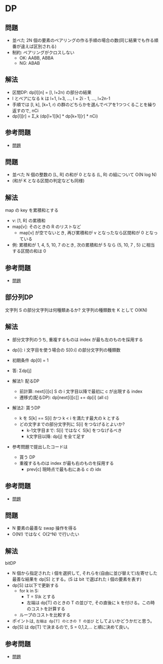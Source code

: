# DP

## 問題

- 並べた 2N 個の要素のペアリングの作る手順の場合の数(同じ結果でも作る順番が違えば区別される)
- 制約: ペアリングがクロスしない
  - OK: AABB, ABBA
  - NG: ABAB

## 解法

- 区間DP: dp[l][n] = [l, l+2n) の部分の結果
- l とペアになる k は l+1, l+3, ..., l + 2i - 1, ..., l+2n-1
- 手順では [l, k], [k+1, r) の群のどちらかを選んでペアを1つつくることを繰り返すので, nCi
- dp[l][r] = Σ_k (dp[l+1][k] * dp[k+1][r] * nCi)

## 参考問題

- [問題](https://atcoder.jp/contests/abc217/tasks/abc217_f)

## 問題

- 並べた N 個の整数の [L, R] の和が 0 となる (L, R) の組について O(N log N)
- (和が K となる区間の判定なども同様)

## 解法

map の key を累積和とする

- v: [1, R] の累積和
- map[v]: そのときの R のリストなど
  - map[v] が空でないとき, 再び累積和が v となったなら区間和が 0 となっている
- 例: 累積和が 1, 4, 5, 10, 7 のとき, 次の累積和が 5 なら {5, 10, 7 , 5} に相当する区間の和は 0

## 参考問題

- [問題](https://atcoder.jp/contests/abc230/tasks/abc230_f)

## 部分列DP

文字列 S の部分文字列は何種類あるか?
文字列の種類数を K として O(KN)

## 解法

- 部分文字列のうち, 重複するものは index が最も左のものを採用する
- dp[i]: i 文字目を使う場合の S[0:i] の部分文字列の種類数
- 初期条件 dp[0] = 1
- 答: Σdp[j]
- 解法1: 配るDP
  - 前計算: next[i][c] S の i 文字目以降で最初に c が出現する index
  - 遷移式(配るDP): dp[next[i][c]] += dp[i] (all c)
- 解法2: 貰うDP
  - k を S[k] == S[i] かつ k < i を満たす最大の k とする
  - どの文字までの部分文字列に S[i] をつなげるとよいか?
    - k-1文字目まで: S[i] ではなく S[k] をつなげるべき
    - k文字目以降: dp[j] を全て足す

- 参考問題で提出したコードは
  - 貰う DP
  - 重複するものは index が最も右のものを採用する
    - prev[c] 現時点で最も右にある c の idx

## 参考問題

- [問題](https://atcoder.jp/contests/abc214/tasks/abc214_f)

## 問題

- N 要素の最善な swap 操作を得る
- O(N!) ではなく O(2^N) で行いたい

## 解法

bitDP

- N 個から指定された i 個を選択して, それらを(自由に並び替えて)左寄せした最善な結果を dp[S] とする。(S は bit で選ばれた i 個の要素を表す)
- dp[S] は以下で更新する
  - for k in S:
    - T = S\k とする
    - 左端は dp[T] のときの T の並びで, その直後に k を付ける。この時のコストを計算する
  - ループのコストを比較する
- ポイントは, `左端は dp[T] のときの T の並び` としてよいかどうかだと思う。
- dp[S] は dp[T] で決まるので, S = 0,1,2,... と順に決めて良い。

## 参考問題

- [問題](https://atcoder.jp/contests/abc232/tasks/abc232_f)
